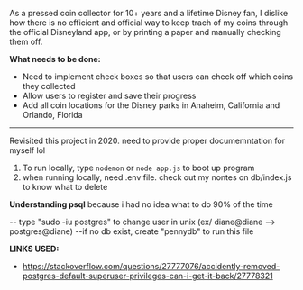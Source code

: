 As a pressed coin collector for 10+ years and a lifetime Disney fan, I dislike how there is no efficient and official way to keep trach of my coins through the official Disneyland app, or by printing a paper and manually checking them off. 

<b> What needs to be done: </b>
* Need to implement check boxes so that users can check off which coins they collected
* Allow users to register and save their progress 
* Add all coin locations for the Disney parks in Anaheim, California and Orlando, Florida



----------------------------------
Revisited this project in 2020.  need to provide proper documemntation for myself lol

1. To run locally, type ```nodemon``` or ```node app.js``` to boot up program 
2. when running locally, need .env file. check out my nontes on db/index.js to know what to delete 



<b>Understanding psql</b>
because i had no idea what to do 90% of the time 

-- type "sudo -iu postgres" to change user in unix (ex/ diane@diane --> postgres@diane)
--if no db exist, create "pennydb" to run this file 



<b> LINKS USED: </b> 
* https://stackoverflow.com/questions/27777076/accidently-removed-postgres-default-superuser-privileges-can-i-get-it-back/27778321


